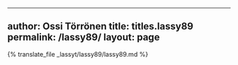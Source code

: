 
---
author: Ossi Törrönen
title: titles.lassy89
permalink: /lassy89/
layout: page
---
{% translate_file _lassyt/lassy89/lassy89.md %}